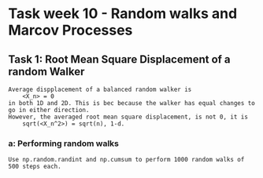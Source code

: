 # Task week 10 - Random walks and Marcov Processes

## Task 1: Root Mean Square Displacement of a random Walker
    Average dispplacement of a balanced random walker is
        <X_n> = 0
    in both 1D and 2D. This is bec because the walker has equal changes to go in either direction.
    However, the averaged root mean square displacement, is not 0, it is
        sqrt(<X_n^2>) = sqrt(n), 1-d.

### a: Performing random walks
    Use np.random.randint and np.cumsum to perform 1000 random walks of 500 steps each.
            